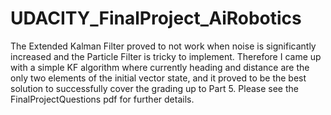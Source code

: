 # UDACITY_FinalProject_AiRobotics

The Extended Kalman Filter proved to not work when noise is significantly increased and the Particle Filter is tricky to implement.
Therefore I came up with a simple KF algorithm where currently heading and distance are the only two elements of the initial vector state, and it proved to be the best solution to successfully cover the grading up to Part 5.
Please see the FinalProjectQuestions pdf for further details. 
 
